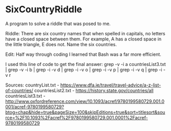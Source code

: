 # SixCountryRiddle
A program to solve a riddle that was posed to me.

Riddle:
There are six country names that when spelled in capitals, no letters have a closed space between them.
For example, A has a closed space in the little triangle, E does not.
Name the six countries.



Edit: Half way through coding I learned that Bash was a far more efficient. 

I used this line of code to get the final answer: 
grep -v -i a countriesList3.txt | grep -v -i b | grep -i -v d | grep -i -v o | grep -i -v p | grep -i -v q | grep -i -v r



Sources:
countryList.txt - https://www.dfa.ie/travel/travel-advice/a-z-list-of-countries/
countriesList2.txt - https://history.state.gov/countries/all
countriesList3.txt - http://www.oxfordreference.com/view/10.1093/acref/9780199580729.001.0001/acref-9780199580729?btog=chap&hide=true&pageSize=100&skipEditions=true&sort=titlesort&source=%2F10.1093%2Facref%2F9780199580729.001.0001%2Facref-9780199580729

